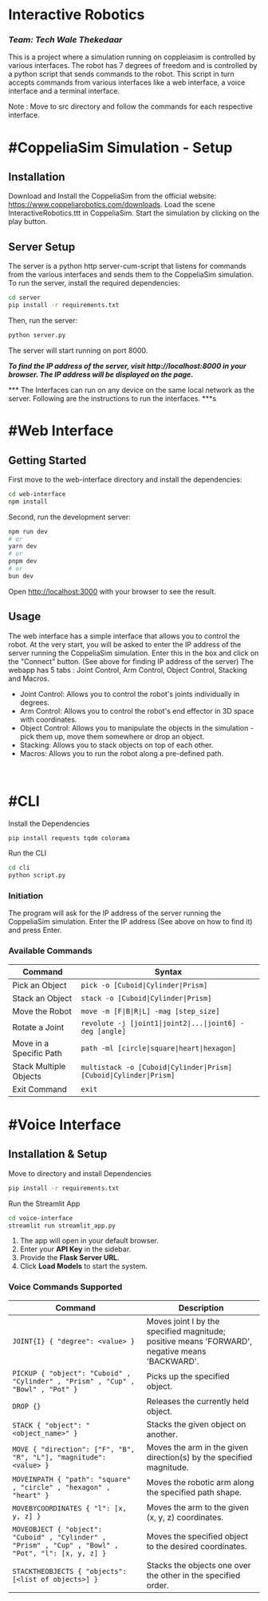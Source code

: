 # Interactive Robotics
### _Team: Tech Wale Thekedaar_
This is a project where a simulation running on coppleiasim is controlled by various interfaces.
The robot has 7 degrees of freedom and is controlled by a python script that sends commands to the robot. This script in turn accepts commands from various interfaces like a web interface, a voice interface and a terminal interface.

Note : Move to src directory and follow the commands for each respective interface.

# #CoppeliaSim Simulation - Setup
## Installation
Download and Install the CoppeliaSim from the official website: https://www.coppeliarobotics.com/downloads.
Load the scene InteractiveRobotics.ttt in CoppeliaSim.
Start the simulation by clicking on the play button.

## Server Setup
The server is a python http server-cum-script that listens for commands from the various interfaces and sends them to the CoppeliaSim simulation.
To run the server, install the required dependencies:
```bash
cd server
pip install -r requirements.txt
```
Then, run the server:
```bash
python server.py
```
The server will start running on port 8000. 

***To find the IP address of the server, visit http://localhost:8000 in your browser. The IP address will be displayed on the page.***

*** The Interfaces can run on any device on the same local network as the server. Following are the instructions to run the interfaces. ***s

# #Web Interface
## Getting Started
First move to the web-interface directory and install the dependencies:

```bash
cd web-interface
npm install
```

Second, run the development server:

```bash
npm run dev
# or
yarn dev
# or
pnpm dev
# or
bun dev
```

Open [http://localhost:3000](http://localhost:3000) with your browser to see the result.

## Usage
The web interface has a simple interface that allows you to control the robot.
At the very start, you will be asked to enter the IP address of the server running the CoppeliaSim simulation. 
Enter this in the box and click on the "Connect" button. (See above for finding IP address of the server)
The webapp has 5 tabs : Joint Control, Arm Control, Object Control, Stacking and Macros.
 - Joint Control: Allows you to control the robot's joints individually in degrees.
 - Arm Control: Allows you to control the robot's end effector in 3D space with coordinates.
 - Object Control: Allows you to manipulate the objects in the simulation - pick them up, move them somewhere or drop an object.
 - Stacking: Allows you to stack objects on top of each other.
 - Macros: Allows you to run the robot along a pre-defined path.

<br/>


# #CLI

Install the Dependencies
```sh
pip install requests tqdm colorama
```

Run the CLI

```sh
cd cli
python script.py
```

### Initiation
The program will ask for the IP address of the server running the CoppeliaSim simulation. Enter the IP address (See above on how to find it) and press Enter.

### Available Commands

| Command                | Syntax                                                                 |
|------------------------|-----------------------------------------------------------------------|
| Pick an Object         | `pick -o [Cuboid\|Cylinder\|Prism]`                                    |
| Stack an Object        | `stack -o [Cuboid\|Cylinder\|Prism]`                                   |
| Move the Robot         | `move -m [F\|B\|R\|L] -mag [step_size]`                                 |
| Rotate a Joint         | `revolute -j [joint1\|joint2\|...\|joint6] -deg [angle]`                |
| Move in a Specific Path| `path -ml [circle\|square\|heart\|hexagon]`                             |
| Stack Multiple Objects | `multistack -o [Cuboid\|Cylinder\|Prism] [Cuboid\|Cylinder\|Prism]`     |
| Exit Command           | `exit`                                                                 |


# #Voice Interface
## Installation & Setup

Move to directory and install Dependencies
```sh
pip install -r requirements.txt
```

Run the Streamlit App
```sh
cd voice-interface
streamlit run streamlit_app.py
```

1. The app will open in your default browser.
2. Enter your **API Key** in the sidebar.
3. Provide the **Flask Server URL**.
4. Click **Load Models** to start the system.

### **Voice Commands Supported**

| Command                                      | Description                                                                                           |
|----------------------------------------------|-------------------------------------------------------------------------------------------------------|
| `JOINT{I} { "degree": <value> }`             | Moves joint I by the specified magnitude; positive means 'FORWARD', negative means 'BACKWARD'. |
| `PICKUP { "object": "Cuboid" , "Cylinder" , "Prism" , "Cup" , "Bowl" , "Pot" }` | Picks up the specified object. |
| `DROP {}`| Releases the currently held object.                                                                   |
| `STACK { "object": "<object_name>" }` | Stacks the given object on another.                                                                   |
| `MOVE { "direction": ["F", "B", "R", "L"], "magnitude": <value> }` | Moves the arm in the given direction(s) by the specified magnitude.                      |
| `MOVEINPATH { "path": "square" , "circle" , "hexagon" , "heart" }` | Moves the robotic arm along the specified path shape.                                      |
| `MOVEBYCOORDINATES { "l": [x, y, z] }`       | Moves the arm to the given (x, y, z) coordinates.                                                     |
| `MOVEOBJECT { "object": "Cuboid" , "Cylinder" , "Prism" , "Cup" , "Bowl" , "Pot", "l": [x, y, z] }` | Moves the specified object to the desired coordinates.  |
| `STACKTHEOBJECTS { "objects": [<list of objects>] }` | Stacks the objects one over the other in the specified order. |
